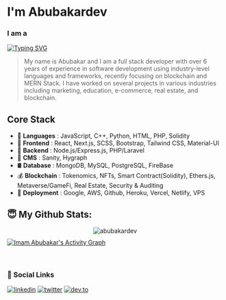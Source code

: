 # I'm Abubakardev

<h3>I am a</h3>

[![Typing SVG](https://readme-typing-svg.herokuapp.com?font=Poppins&size=32&lines=Full+Stack+Developer)](https://git.io/typing-svg)

> My name is Abubakar and I am a full stack developer with over 6 years of experience in software development using industry-level languages and frameworks, recently focusing on blockchain and MERN Stack.
> I have worked on several projects in various industries including marketing, education, e-commerce, real estate, and blockchain.

## Core Stack
- 🔸 <b>Languages</b> : JavaScript, C++, Python, HTML, PHP, Solidity
- 🔸 <b>Frontend</b> : React, Next.js, SCSS, Bootstrap, Tailwind CSS, Material-UI
- 🔸 <b>Backend</b> : Node.js/Express.js, PHP/Laravel
- 🔸 <b>CMS</b> : Sanity, Hygraph
- 🛢 <b>Database</b> : MongoDB, MySQL, PostgreSQL, FireBase
- 💰 <b>Blockchain</b> : Tokenomics, NFTs, Smart Contract(Solidity), Ethers.js, Metaverse/GameFi, Real Estate, Security & Auditing<br>
- 🔸 <b>Deployment</b> : Google, AWS, Github, Heroku, Vercel, Netlify, VPS

## 😇 My Github Stats:
<p align="center" style="margin-bottom: 10px;">
<img src="https://github-profile-trophy.vercel.app/?username=Imam-Abubakar&column=7&theme=onedark" alt="abubakardev" />
</p>
<a href="https://github.com/Imam-Abubakar/Imam-Abubakar">
  <img alt="Imam Abubakar's Activity Graph" src="https://activity-graph.herokuapp.com/graph?username=Imam-Abubakar&bg_color=22222E&color=DDDD66&line=00FFFF&point=0000FF"/>
</a>
<br><br><br>

### 🔗 Social Links
[![linkedin](https://img.shields.io/badge/linkedin-0A66C2?style=for-the-badge&logo=linkedin&logoColor=white)](https://www.linkedin.com/in/imam-abubakar-olusola-3b246a217)
[![twitter](https://img.shields.io/badge/twitter-1DA1F2?style=for-the-badge&logo=twitter&logoColor=white)](https://twitter.com/abubakardev)
[![dev.to](https://img.shields.io/badge/dev.to-0A0A0A?style=for-the-badge&logo=dev.to&logoColor=white)](https://dev.to/abubakardev)



